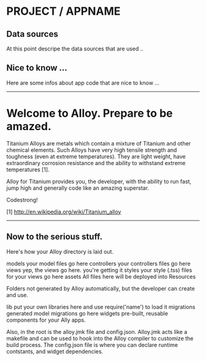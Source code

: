 # PROJECT / APPNAME

## Data sources

At this point descripe the data sources that are used ..

## Nice to know ... 
 
Here are some infos about app code that are nice to know ...

----

Welcome to Alloy. Prepare to be amazed.
=======================================

Titanium Alloys are metals which contain a mixture of Titanium and other chemical elements. Such Alloys have very high tensile strength and toughness (even at extreme temperatures). They are light weight, have extraordinary corrosion resistance and the ability to withstand extreme temperatures [1].  

Alloy for Titanium provides you, the developer, with the ability to run fast, jump high and generally code like an amazing superstar. 

Codestrong!

[1] http://en.wikipedia.org/wiki/Titanium_alloy

-------------------------
Now to the serious stuff.
-------------------------

Here's how your Alloy directory is laid out.

models              your model files go here
controllers         your controllers files go here
views               yep, the views go here. you're getting it
styles              your style (.tss) files for your views go here
assets              All files here will be deployed into Resources

Folders not generated by Alloy automatically, but the developer can create and use.

lib                 put your own libraries here and use require('name') to load it
migrations			generated model migrations go here
widgets				pre-built, reusable components for your Ally apps. 

Also, in the root is the alloy.jmk file and config.json.  Alloy.jmk acts like a makefile and can be used to hook into the Alloy compiler to customize the build process. The config.json file is where you can declare runtime contstants, and widget dependencies.

